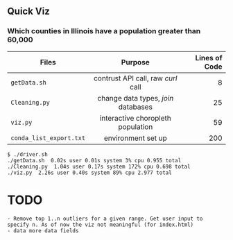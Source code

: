 ## Quick Viz 


### Which counties in Illinois have a population greater than 60,000

| Files              | Purpose                            | Lines of Code  |
| -------------   |:-------------:                       | -----:         |
| `getData.sh `   | contrust API call, raw *curl* call   | 8              |
| `Cleaning.py `  | change data types, *join* databases  |   25           |
| `viz.py`        |  interactive choropleth population   |    59          |
| `conda_list_export.txt`        |  environment set up   |    200          |

```shell
$ ./driver.sh
./getData.sh  0.02s user 0.01s system 3% cpu 0.955 total
./Cleaning.py  1.04s user 0.17s system 172% cpu 0.698 total
./viz.py  2.26s user 0.40s system 89% cpu 2.977 total
```
# TODO 
    - Remove top 1..n outliers for a given range. Get user input to specify n. As of now the viz not meaningful (for index.html)
    - data more data fields

